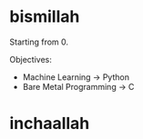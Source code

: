 # bismillah

Starting from 0.

Objectives:
- Machine Learning -> Python
- Bare Metal Programming -> C

# inchaallah
